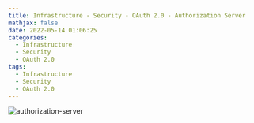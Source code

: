 ```yaml
---
title: Infrastructure - Security - OAuth 2.0 - Authorization Server
mathjax: false
date: 2022-05-14 01:06:25
categories:
  - Infrastructure
  - Security
  - OAuth 2.0
tags:
  - Infrastructure
  - Security
  - OAuth 2.0
---
```


![authorization-server](https://infrastructure-1253868755.cos.ap-guangzhou.myqcloud.com/security/oauth2/authorization-server-2535746.png)

<!-- more -->
